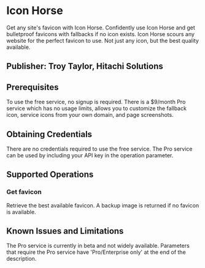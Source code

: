 # Icon Horse
Get any site's favicon with Icon Horse. Confidently use Icon Horse and get bulletproof favicons with fallbacks if no icon exists. Icon Horse scours any website for the perfect favicon to use. Not just any icon, but the best quality available.

## Publisher: Troy Taylor, Hitachi Solutions

## Prerequisites
To use the free service, no signup is required. There is a $9/month Pro service which has no usage limits, allows you to customize the fallback icon, service icons from your own domain, and page screenshots.

## Obtaining Credentials
There are no credentials required to use the free service. The Pro service can be used by including your API key in the operation parameter.

## Supported Operations

### Get favicon
Retrieve the best available favicon. A backup image is returned if no favicon is available.

## Known Issues and Limitations
The Pro service is currently in beta and not widely available. Parameters that require the Pro service have 'Pro/Enterprise only' at the end of the description.
